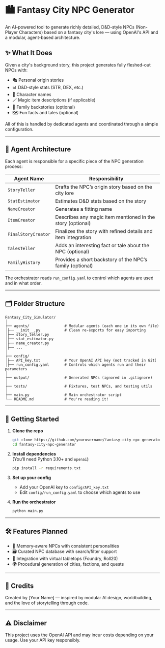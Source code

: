 # 🏙️ Fantasy City NPC Generator

An AI-powered tool to generate richly detailed, D&D-style NPCs (Non-Player Characters) based on a fantasy city's lore — using OpenAI's API and a modular, agent-based architecture.

## ✨ What It Does

Given a city's background story, this project generates fully fleshed-out NPCs with:

- 🎭 Personal origin stories  
- 📊 D&D-style stats (STR, DEX, etc.)  
- 🧝 Character names  
- 🪄 Magic item descriptions (if applicable)  
- 🧬 Family backstories (optional)  
- 🗺️ Fun facts and tales (optional)  

All of this is handled by dedicated agents and coordinated through a simple configuration.

---

## 🧠 Agent Architecture

Each agent is responsible for a specific piece of the NPC generation process:

| Agent Name           | Responsibility                                                  |
|----------------------|-----------------------------------------------------------------|
| `StoryTeller`        | Drafts the NPC’s origin story based on the city lore            |
| `StatEstimator`      | Estimates D&D stats based on the story                          |
| `NameCreator`        | Generates a fitting name                                        |
| `ItemCreator`        | Describes any magic item mentioned in the story (optional)      |
| `FinalStoryCreator`  | Finalizes the story with refined details and item integration   |
| `TalesTeller`        | Adds an interesting fact or tale about the NPC (optional)       |
| `FamilyHistory`      | Provides a short backstory of the NPC’s family (optional)       |

The orchestrator reads `run_config.yaml` to control which agents are used and in what order.

---

## 🗂️ Folder Structure

```
Fantasy_City_Simulator/
│
├── agents/                # Modular agents (each one in its own file)
│├── __init__.py           # Clean re-exports for easy importing
│├── story_teller.py
│├── stat_estimator.py
│├── name_creator.py
│├── ...
│
├── config/
│├── API_key.txt           # Your OpenAI API key (not tracked in Git)
│├── run_config.yaml       # Controls which agents run and their parameters
│
├── output/                # Generated NPCs (ignored in .gitignore)
│
├── tests/                 # Fixtures, test NPCs, and testing utils
│
├── main.py                # Main orchestrator script
└── README.md              # You're reading it!
```

---

## 🚀 Getting Started

1. **Clone the repo**  
   ```bash
   git clone https://github.com/yourusername/fantasy-city-npc-generator.git
   cd fantasy-city-npc-generator
   ```

2. **Install dependencies**  
   (You’ll need Python 3.10+ and `openai`)
   ```bash
   pip install -r requirements.txt
   ```

3. **Set up your config**  
   - Add your OpenAI key to `config/API_key.txt`  
   - Edit `config/run_config.yaml` to choose which agents to use

4. **Run the orchestrator**  
   ```bash
   python main.py
   ```

---

## 🛠️ Features Planned

- 🧠 Memory-aware NPCs with consistent personalities  
- 🗃️ Curated NPC database with search/filter support  
- 🎲 Integration with virtual tabletops (Foundry, Roll20)  
- 🌍 Procedural generation of cities, factions, and quests  

---

## 🙌 Credits

Created by [Your Name] — inspired by modular AI design, worldbuilding, and the love of storytelling through code.

---

## ⚠️ Disclaimer

This project uses the OpenAI API and may incur costs depending on your usage. Use your API key responsibly.
